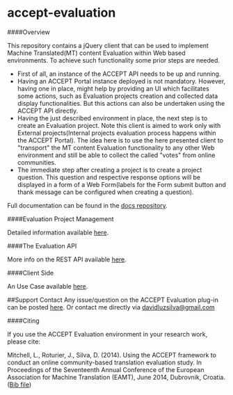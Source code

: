 accept-evaluation
=================

####Overview

This repository contains a jQuery client that can be used to implement Machine Translated(MT) content Evaluation within Web based environments. To achieve such functionality some prior steps are needed.

- First of all, an instance of the ACCEPT API needs to be up and running.
- Having an ACCEPT Portal instance deployed is not mandatory. However, having one in place, might help by providing an UI which facilitates some actions, such as Evaluation projects creation and collected data display functionalities. But this actions can also be undertaken using the ACCEPT API directly. 
- Having the just described environment in place, the next step is to create an Evaluation project. Note this client is aimed to work only with External projects(Internal projects evaluation process happens within the ACCEPT Portal). The idea here is to use the here presented client to "transport" the MT content Evaluation functionality to any other Web environment and still be able to collect the called "votes" from online communities. 
- The immediate step after creating a project is to create a project question. This question and respective response options will be displayed in a form of a Web Form(labels for the Form submit button and thank message can be configured when creating a question).

Full documentation can be found in the [docs repository](../../../../accept-project/accept-docs//tree/master/evaluation).

####Evaluation Project Management

Detailed information available [here](https://github.com/accept-project/accept-docs/blob/master/evaluation/management.rst).

####The Evaluation API

More info on the REST API available [here](https://github.com/accept-project/accept-docs/blob/master/evaluation/api.rst).

####Client Side

An Use Case available [here](https://github.com/accept-project/accept-docs/blob/master/evaluation/client_example.rst).

##Support Contact
Any issue/question on the ACCEPT Evaluation plug-in can be posted [here](https://github.com/accept-project/accept-evaluation/issues).
Or contact me directly via davidluzsilva@gmail.com

####Citing

If you use the ACCEPT Evaluation environment in your research work, please cite:

Mitchell, L., Roturier, J., Silva, D. (2014). Using the ACCEPT framework to conduct an online community-based translation evaluation study. In Proceedings of the Seventeenth Annual Conference of the European Association for Machine Translation (EAMT), June 2014, Dubrovnik, Croatia. ([Bib file](https://raw.githubusercontent.com/accept-project/accept-evaluation/master/cite.bib))
